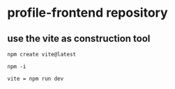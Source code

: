 # profile-frontend repository
## use the vite as construction tool
```
npm create vite@latest

npm -i

vite = npm run dev
```
